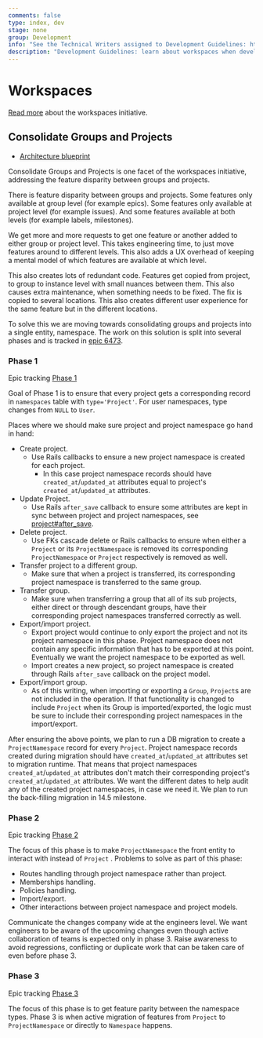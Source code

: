 ```yaml
---
comments: false
type: index, dev
stage: none
group: Development
info: "See the Technical Writers assigned to Development Guidelines: https://about.gitlab.com/handbook/engineering/ux/technical-writing/#assignments-to-development-guidelines"
description: "Development Guidelines: learn about workspaces when developing GitLab."
---
```


# Workspaces

[Read more](../../user/workspace/index.md) about the workspaces initiative.

## Consolidate Groups and Projects

- [Architecture blueprint](../../architecture/blueprints/consolidating_groups_and_projects/index.md)

Consolidate Groups and Projects is one facet of the workspaces initiative, addressing the feature disparity between
groups and projects.

There is feature disparity between groups and projects. Some features only available at group level (for example epics).
Some features only available at project level (for example issues). And some features available at both levels
(for example labels, milestones).

We get more and more requests to get one feature or another added to either group or project level. This takes
engineering time, to just move features around to different levels. This also adds a UX overhead of keeping a mental
model of which features are available at which level.

This also creates lots of redundant code. Features get copied from project, to group to instance level with small
nuances between them. This also causes extra maintenance, when something needs to be fixed. The fix is copied to
several locations. This also creates different user experience for the same feature but in the different locations.

To solve this we are moving towards consolidating groups and projects into a single entity, namespace. The work on this
solution is split into several phases and is tracked in [epic 6473](https://gitlab.com/groups/gitlab-org/-/epics/6473).

### Phase 1

Epic tracking [Phase 1](https://gitlab.com/groups/gitlab-org/-/epics/6697)

Goal of Phase 1 is to ensure that every project gets a corresponding record in `namespaces` table with `type='Project'`.
For user namespaces, type changes from `NULL` to `User`.

Places where we should make sure project and project namespace go hand in hand:

- Create project.
  - Use Rails callbacks to ensure a new project namespace is created for each project.
    - In this case project namespace records should have `created_at`/`updated_at` attributes equal to project's `created_at`/`updated_at` attributes.
- Update Project.
  - Use Rails `after_save` callback to ensure some attributes are kept in sync between project and project namespaces,
  see [project#after_save](https://gitlab.com/gitlab-org/gitlab/blob/6d26634e864d7b748dda0e283eb2477362263bc3/app/models/project.rb#L101-L101).
- Delete project.
  - Use FKs cascade delete or Rails callbacks to ensure when either a `Project` or its `ProjectNamespace` is removed its
  corresponding `ProjectNamespace` or `Project` respectively is removed as well.
- Transfer project to a different group.
  - Make sure that when a project is transferred, its corresponding project namespace is transferred to the same group.
- Transfer group.
  - Make sure when transferring a group that all of its sub projects, either direct or through descendant groups, have their
  corresponding project namespaces transferred correctly as well.
- Export/import project.
  - Export project would continue to only export the project and not its project namespace in this phase. Project
  namespace does not contain any specific information that has to be exported at this point. Eventually we want the
  project namespace to be exported as well.
  - Import creates a new project, so project namespace is created through Rails `after_save` callback on the project model.
- Export/import group.
  - As of this writing, when importing or exporting a `Group`, `Project`s are not included in the operation. If that functionality is changed to include `Project` when its Group is imported/exported, the logic must be sure to include their corresponding project namespaces in the import/export.

After ensuring the above points, we plan to run a DB migration to create a `ProjectNamespace` record for every `Project`.
Project namespace records created during migration should have `created_at`/`updated_at` attributes set to migration
runtime. That means that project namespaces `created_at`/`updated_at` attributes don't match their corresponding
project's `created_at`/`updated_at` attributes. We want the different dates to help audit any of the created project
namespaces, in case we need it. We plan to run the back-filling migration in 14.5 milestone.

### Phase 2

Epic tracking [Phase 2](https://gitlab.com/groups/gitlab-org/-/epics/6768)

The focus of this phase is to make `ProjectNamespace` the front entity to interact with instead of `Project` .
Problems to solve as part of this phase:

- Routes handling through project namespace rather than project.
- Memberships handling.
- Policies handling.
- Import/export.
- Other interactions between project namespace and project models.

Communicate the changes company wide at the engineers level. We want engineers to be aware of the upcoming changes even
though active collaboration of teams is expected only in phase 3. Raise awareness to avoid regressions, conflicting or duplicate work
that can be taken care of even before phase 3.

### Phase 3

Epic tracking [Phase 3](https://gitlab.com/groups/gitlab-org/-/epics/6585)

The focus of this phase is to get feature parity between the namespace types. Phase 3 is when active migration
of features from `Project` to `ProjectNamespace` or directly to `Namespace` happens.

